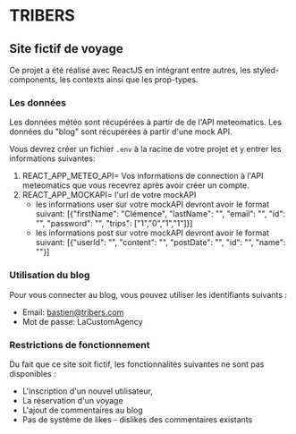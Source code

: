 # TRIBERS

## Site fictif de voyage

Ce projet a été réalisé avec ReactJS en intégrant entre autres, les styled-components, les contexts ainsi que les prop-types.

### Les données

Les données météo sont récupérées à partir de de l'API meteomatics.
Les données du "blog" sont récupérées à partir d'une mock API.

Vous devrez créer un fichier `.env` à la racine de votre projet et y entrer les informations suivantes:
1. REACT_APP_METEO_API= Vos informations de connection à l'API meteomatics que vous recevrez après avoir créer un compte.
2. REACT_APP_MOCKAPI= l'url de votre mockAPI 
    * les informations user sur votre mockAPI devront avoir le format suivant: 
    [{"firstName": "Clémence", "lastName": "", "email": "", "id": "", "password": "", "trips": ["1","0","1","1"]}]
    * les informations post sur votre mockAPI devront avoir le format suivant: 
    [{"userId": "", "content": "", "postDate": "", "id": "", "name": ""}]

### Utilisation du blog
Pour vous connecter au blog, vous pouvez utiliser les identifiants suivants :
* Email: bastien@tribers.com
* Mot de passe: LaCustomAgency

### Restrictions de fonctionnement
Du fait que ce site soit fictif, les fonctionnalités suivantes ne sont pas disponibles :
* L'inscription d'un nouvel utilisateur,
* La réservation d'un voyage
* L'ajout de commentaires au blog
* Pas de système de likes - dislikes des commentaires existants